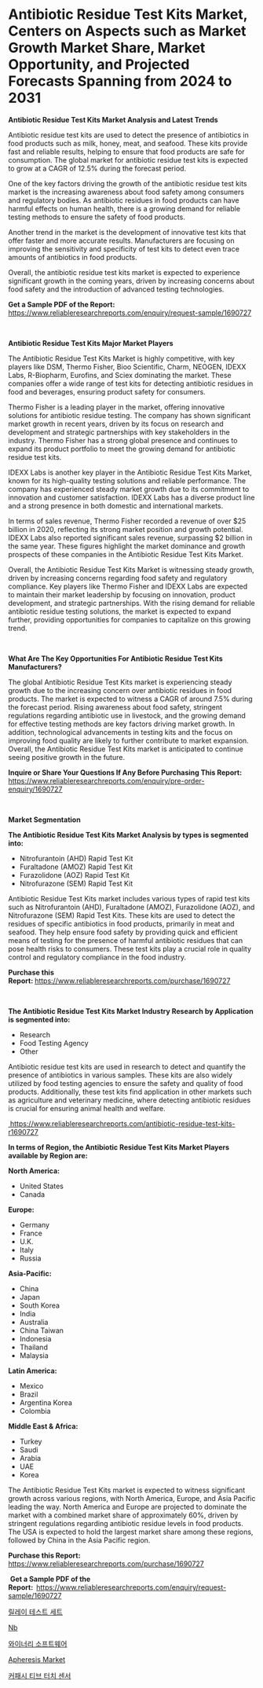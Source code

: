 <p><h1>Antibiotic Residue Test Kits Market, Centers on Aspects such as Market Growth Market Share, Market Opportunity, and Projected Forecasts Spanning from 2024 to 2031</h1></p><p><strong>Antibiotic Residue Test Kits Market Analysis and Latest Trends</strong></p>
<p><p>Antibiotic residue test kits are used to detect the presence of antibiotics in food products such as milk, honey, meat, and seafood. These kits provide fast and reliable results, helping to ensure that food products are safe for consumption. The global market for antibiotic residue test kits is expected to grow at a CAGR of 12.5% during the forecast period.</p><p>One of the key factors driving the growth of the antibiotic residue test kits market is the increasing awareness about food safety among consumers and regulatory bodies. As antibiotic residues in food products can have harmful effects on human health, there is a growing demand for reliable testing methods to ensure the safety of food products.</p><p>Another trend in the market is the development of innovative test kits that offer faster and more accurate results. Manufacturers are focusing on improving the sensitivity and specificity of test kits to detect even trace amounts of antibiotics in food products.</p><p>Overall, the antibiotic residue test kits market is expected to experience significant growth in the coming years, driven by increasing concerns about food safety and the introduction of advanced testing technologies.</p></p>
<p><strong>Get a Sample PDF of the Report:&nbsp;</strong> <a href="https://www.reliableresearchreports.com/enquiry/request-sample/1690727">https://www.reliableresearchreports.com/enquiry/request-sample/1690727</a></p>
<p>&nbsp;</p>
<p><strong>Antibiotic Residue Test Kits Major Market Players</strong></p>
<p><p>The Antibiotic Residue Test Kits Market is highly competitive, with key players like DSM, Thermo Fisher, Bioo Scientific, Charm, NEOGEN, IDEXX Labs, R-Biopharm, Eurofins, and Sciex dominating the market. These companies offer a wide range of test kits for detecting antibiotic residues in food and beverages, ensuring product safety for consumers.</p><p>Thermo Fisher is a leading player in the market, offering innovative solutions for antibiotic residue testing. The company has shown significant market growth in recent years, driven by its focus on research and development and strategic partnerships with key stakeholders in the industry. Thermo Fisher has a strong global presence and continues to expand its product portfolio to meet the growing demand for antibiotic residue test kits.</p><p>IDEXX Labs is another key player in the Antibiotic Residue Test Kits Market, known for its high-quality testing solutions and reliable performance. The company has experienced steady market growth due to its commitment to innovation and customer satisfaction. IDEXX Labs has a diverse product line and a strong presence in both domestic and international markets.</p><p>In terms of sales revenue, Thermo Fisher recorded a revenue of over $25 billion in 2020, reflecting its strong market position and growth potential. IDEXX Labs also reported significant sales revenue, surpassing $2 billion in the same year. These figures highlight the market dominance and growth prospects of these companies in the Antibiotic Residue Test Kits Market.</p><p>Overall, the Antibiotic Residue Test Kits Market is witnessing steady growth, driven by increasing concerns regarding food safety and regulatory compliance. Key players like Thermo Fisher and IDEXX Labs are expected to maintain their market leadership by focusing on innovation, product development, and strategic partnerships. With the rising demand for reliable antibiotic residue testing solutions, the market is expected to expand further, providing opportunities for companies to capitalize on this growing trend.</p></p>
<p>&nbsp;</p>
<p><strong>What Are The Key Opportunities For Antibiotic Residue Test Kits Manufacturers?</strong></p>
<p><p>The global Antibiotic Residue Test Kits market is experiencing steady growth due to the increasing concern over antibiotic residues in food products. The market is expected to witness a CAGR of around 7.5% during the forecast period. Rising awareness about food safety, stringent regulations regarding antibiotic use in livestock, and the growing demand for effective testing methods are key factors driving market growth. In addition, technological advancements in testing kits and the focus on improving food quality are likely to further contribute to market expansion. Overall, the Antibiotic Residue Test Kits market is anticipated to continue seeing positive growth in the future.</p></p>
<p><strong>Inquire or Share Your Questions If Any Before Purchasing This Report:</strong> <a href="https://www.reliableresearchreports.com/enquiry/pre-order-enquiry/1690727">https://www.reliableresearchreports.com/enquiry/pre-order-enquiry/1690727</a></p>
<p>&nbsp;</p>
<p><strong>Market Segmentation</strong></p>
<p><strong>The Antibiotic Residue Test Kits Market Analysis by types is segmented into:</strong></p>
<p><ul><li>Nitrofurantoin (AHD) Rapid Test Kit</li><li>Furaltadone (AMOZ) Rapid Test Kit</li><li>Furazolidone (AOZ) Rapid Test Kit</li><li>Nitrofurazone (SEM) Rapid Test Kit</li></ul></p>
<p><p>Antibiotic Residue Test Kits market includes various types of rapid test kits such as Nitrofurantoin (AHD), Furaltadone (AMOZ), Furazolidone (AOZ), and Nitrofurazone (SEM) Rapid Test Kits. These kits are used to detect the residues of specific antibiotics in food products, primarily in meat and seafood. They help ensure food safety by providing quick and efficient means of testing for the presence of harmful antibiotic residues that can pose health risks to consumers. These test kits play a crucial role in quality control and regulatory compliance in the food industry.</p></p>
<p><strong>Purchase this Report:&nbsp;</strong><a href="https://www.reliableresearchreports.com/purchase/1690727">https://www.reliableresearchreports.com/purchase/1690727</a></p>
<p>&nbsp;</p>
<p><strong>The Antibiotic Residue Test Kits Market Industry Research by Application is segmented into:</strong></p>
<p><ul><li>Research</li><li>Food Testing Agency</li><li>Other</li></ul></p>
<p><p>Antibiotic residue test kits are used in research to detect and quantify the presence of antibiotics in various samples. These kits are also widely utilized by food testing agencies to ensure the safety and quality of food products. Additionally, these test kits find application in other markets such as agriculture and veterinary medicine, where detecting antibiotic residues is crucial for ensuring animal health and welfare.</p></p>
<p><a href="https://www.reliableresearchreports.com/antibiotic-residue-test-kits-r1690727">&nbsp;https://www.reliableresearchreports.com/antibiotic-residue-test-kits-r1690727</a></p>
<p><strong>In terms of Region, the Antibiotic Residue Test Kits Market Players available by Region are:</strong></p>
<p>
    <p> <strong> North America: </strong>
        <ul>
            <li>United States</li>
            <li>Canada</li>
        </ul>
        </p> 
    <p> <strong> Europe: </strong>
        <ul>
            <li>Germany</li>
            <li>France</li>
            <li>U.K.</li>
            <li>Italy</li>
            <li>Russia</li>
        </ul>
        </p> 
    <p> <strong> Asia-Pacific: </strong>
        <ul>
            <li>China</li>
            <li>Japan</li>
            <li>South Korea</li>
            <li>India</li>
            <li>Australia</li>
            <li>China Taiwan</li>
            <li>Indonesia</li>
            <li>Thailand</li>
            <li>Malaysia</li>
        </ul>
        </p> 
    <p> <strong> Latin America: </strong>
        <ul>
            <li>Mexico</li>
            <li>Brazil</li>
            <li>Argentina Korea</li>
            <li>Colombia</li>
        </ul>
        </p> 
    <p> <strong> Middle East & Africa: </strong>
        <ul>
            <li>Turkey</li>
            <li>Saudi</li>
            <li>Arabia</li>
            <li>UAE</li>
            <li>Korea</li>
        </ul>
    </p>
    </p>
<p><p>The Antibiotic Residue Test Kits market is expected to witness significant growth across various regions, with North America, Europe, and Asia Pacific leading the way. North America and Europe are projected to dominate the market with a combined market share of approximately 60%, driven by stringent regulations regarding antibiotic residue levels in food products. The USA is expected to hold the largest market share among these regions, followed by China in the Asia Pacific region.</p></p>
<p><strong>Purchase this Report: </strong><a href="https://www.reliableresearchreports.com/purchase/1690727">https://www.reliableresearchreports.com/purchase/1690727</a></p>
<p>&nbsp;<strong>Get a Sample PDF of the Report:&nbsp;&nbsp;</strong><a href="https://www.reliableresearchreports.com/enquiry/request-sample/1690727">https://www.reliableresearchreports.com/enquiry/request-sample/1690727</a></p>
<p><strong></strong></p>
<p><p><a href="https://medium.com/@heisenberg6587768/%EC%A4%91%EA%B3%84-%ED%85%8C%EC%8A%A4%ED%8A%B8-%EC%84%B8%ED%8A%B8-%EC%8B%9C%EC%9E%A5-%EA%B7%9C%EB%AA%A8-%EB%B0%8F-%EC%8B%9C%EC%9E%A5-%EB%8F%99%ED%96%A5-%EC%A0%84%EC%B2%B4-%EC%82%B0%EC%97%85-%EA%B0%9C%EC%9A%94-2024%EB%85%84%EB%B6%80%ED%84%B0-2031%EB%85%84-9dfc494b8bb4">릴레이 테스트 세트</a></p><p><a href="https://medium.com/@clairhane2018/nb3sn%E5%B8%82%E5%A0%B4-%E7%AB%B6%E4%BA%89%E5%88%86%E6%9E%90-%E5%B8%82%E5%A0%B4%E5%8B%95%E5%90%91%E3%81%8A%E3%82%88%E3%81%B32031%E5%B9%B4%E3%81%BE%E3%81%A7%E3%81%AE%E4%BA%88%E6%B8%AC-63e53a13503f">Nb</a></p><p><a href="https://github.com/khytkeqagplkzqvh/Market-Research-Report-List-2/blob/main/515322845269.md">와이너리 소프트웨어</a></p><p><a href="https://github.com/Airanohannonzb68e5pb53oc1/Market-Research-Report-List-2/blob/main/apheresis-market.md">Apheresis Market</a></p><p><a href="https://medium.com/@tonyolfson67562023/%EC%9A%A9%EB%9F%89%EC%84%B1-%ED%84%B0%EC%B9%98-%EC%84%BC%EC%84%9C-%EC%8B%9C%EC%9E%A5-%EA%B2%BD%EC%9F%81-%EB%B6%84%EC%84%9D-%EC%8B%9C%EC%9E%A5-%EB%8F%99%ED%96%A5-%EB%B0%8F-2031%EB%85%84%EA%B9%8C%EC%A7%80%EC%9D%98-%EC%98%88%EC%B8%A1-145e8336b8b5">커패시 티브 터치 센서</a></p></p>